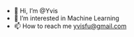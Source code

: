 - 👋 Hi, I’m @Yvis
- 👀 I’m interested in Machine Learning
- 📫 How to reach me yvisfu@gmail.com

<!---
Yvissssuperii/Yvissssuperii is a ✨ special ✨ repository because its `README.md` (this file) appears on your GitHub profile.
You can click the Preview link to take a look at your changes.
--->

